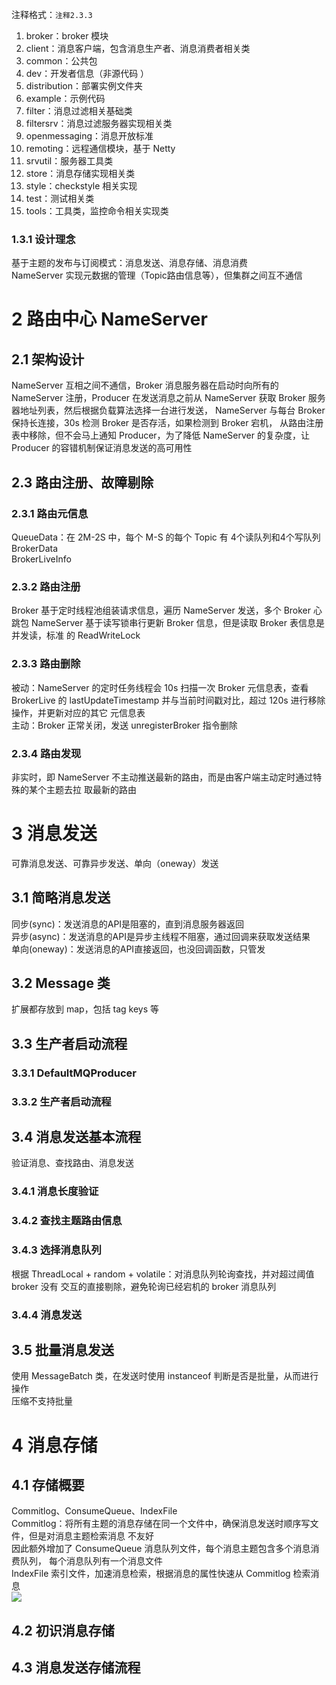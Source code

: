 注释格式：`注释2.3.3`

1. broker：broker 模块
2. client：消息客户端，包含消息生产者、消息消费者相关类
3. common：公共包
4. dev：开发者信息（非源代码 ）
5. distribution：部署实例文件夹
6. example：示例代码
7. filter：消息过滤相关基础类
8. filtersrv：消息过滤服务器实现相关类
11. openmessaging：消息开放标准
12. remoting：远程通信模块，基于 Netty
13. srvutil：服务器工具类
14. store：消息存储实现相关类
15. style：checkstyle 相关实现
16. test：测试相关类
17. tools：工具类，监控命令相关实现类

### 1.3.1 设计理念

基于主题的发布与订阅模式：消息发送、消息存储、消息消费  
NameServer 实现元数据的管理（Topic路由信息等），但集群之间互不通信  

# 2 路由中心 NameServer

## 2.1 架构设计

NameServer 互相之间不通信，Broker 消息服务器在启动时向所有的 NameServer 注册，Producer
在发送消息之前从 NameServer 获取 Broker 服务器地址列表，然后根据负载算法选择一台进行发送，
NameServer 与每台 Broker 保持长连接，30s 检测 Broker 是否存活，如果检测到 Broker 宕机，
从路由注册表中移除，但不会马上通知 Producer，为了降低 NameServer 的复杂度，让 Producer 
的容错机制保证消息发送的高可用性

## 2.3 路由注册、故障剔除

### 2.3.1 路由元信息

QueueData：在 2M-2S 中，每个 M-S 的每个 Topic 有 4个读队列和4个写队列  
BrokerData  
BrokerLiveInfo

### 2.3.2 路由注册

Broker 基于定时线程池组装请求信息，遍历 NameServer 发送，多个 Broker 心跳包
NameServer 基于读写锁串行更新 Broker 信息，但是读取 Broker 表信息是并发读，标准
的 ReadWriteLock

### 2.3.3 路由删除

被动：NameServer 的定时任务线程会 10s 扫描一次 Broker 元信息表，查看 BrokerLive 的
lastUpdateTimestamp 并与当前时间戳对比，超过 120s 进行移除操作，并更新对应的其它
元信息表  
主动：Broker 正常关闭，发送 unregisterBroker 指令删除

### 2.3.4 路由发现

非实时，即 NameServer 不主动推送最新的路由，而是由客户端主动定时通过特殊的某个主题去拉
取最新的路由

# 3 消息发送

可靠消息发送、可靠异步发送、单向（oneway）发送

## 3.1 简略消息发送

同步(sync)：发送消息的API是阻塞的，直到消息服务器返回  
异步(async)：发送消息的API是异步主线程不阻塞，通过回调来获取发送结果   
单向(oneway)：发送消息的API直接返回，也没回调函数，只管发

## 3.2 Message 类

扩展都存放到 map，包括 tag keys 等

## 3.3 生产者启动流程

### 3.3.1 DefaultMQProducer

### 3.3.2 生产者启动流程

## 3.4 消息发送基本流程

验证消息、查找路由、消息发送 

### 3.4.1 消息长度验证

### 3.4.2 查找主题路由信息

### 3.4.3 选择消息队列

根据 ThreadLocal + random + volatile：对消息队列轮询查找，并对超过阈值 broker 没有
交互的直接剔除，避免轮询已经宕机的 broker 消息队列

### 3.4.4 消息发送

## 3.5 批量消息发送

使用 MessageBatch 类，在发送时使用 instanceof 判断是否是批量，从而进行操作  
压缩不支持批量

# 4 消息存储

## 4.1 存储概要

Commitlog、ConsumeQueue、IndexFile   
Commitlog：将所有主题的消息存储在同一个文件中，确保消息发送时顺序写文件，但是对消息主题检索消息
不友好  
因此额外增加了 ConsumeQueue 消息队列文件，每个消息主题包含多个消息消费队列，
每个消息队列有一个消息文件  
IndexFile 索引文件，加速消息检索，根据消息的属性快速从 Commitlog 检索消息  
![][0]

## 4.2 初识消息存储

## 4.3 消息发送存储流程



[0]: https://leran2deeplearnjavawebtech.oss-cn-beijing.aliyuncs.com/learn/RocketMQ%E6%8A%80%E6%9C%AF%E5%86%85%E5%B9%95/4_1.png

